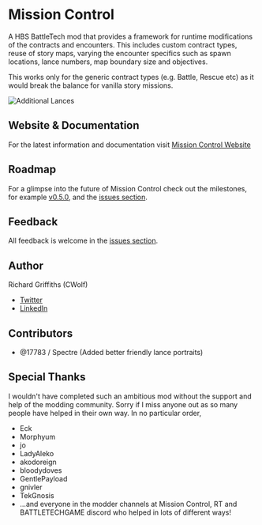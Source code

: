 # Mission Control

A HBS BattleTech mod that provides a framework for runtime modifications of the contracts and encounters. This includes custom contract types, reuse of story maps, varying the encounter specifics such as spawn locations, lance numbers, map boundary size and objectives.

This works only for the generic contract types (e.g. Battle, Rescue etc) as it would break the balance for vanilla story missions.

![Additional Lances](./docs/gh-images/mission-control.jpg)

## Website & Documentation

For the latest information and documentation visit [Mission Control Website](https://www.missioncontrolmod.com)

## Roadmap

For a glimpse into the future of Mission Control check out the milestones, for example [v0.5.0](https://github.com/CWolfs/MissionControl/milestone/7), and the [issues section](https://github.com/CWolfs/MissionControl/issues).

## Feedback

All feedback is welcome in the [issues section](https://github.com/CWolfs/MissionControl/issues).

## Author

Richard Griffiths (CWolf)

- [Twitter](https://twitter.com/CWolf)
- [LinkedIn](https://www.linkedin.com/in/richard-griffiths-436b7a19/)

## Contributors

- @17783 / Spectre (Added better friendly lance portraits)

## Special Thanks

I wouldn't have completed such an ambitious mod without the support and help of the modding community. Sorry if I miss anyone out as so many people have helped in their own way. In no particular order,

- Eck
- Morphyum
- jo
- LadyAleko
- akodoreign
- bloodydoves
- GentlePayload
- gnivler
- TekGnosis
- ...and everyone in the modder channels at Mission Control, RT and BATTLETECHGAME discord who helped in lots of different ways!

